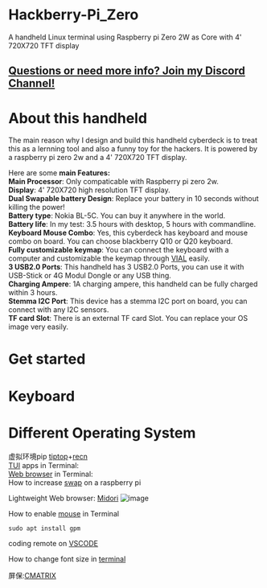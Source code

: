 # Hackberry-Pi_Zero
A handheld Linux terminal using Raspberry pi Zero 2W as Core with 4' 720X720 TFT display
## [Questions or need more info? Join my Discord Channel!](https://discord.gg/WzPthAmMbP)  
# <a name='About this handheld  '>About this handheld   </a>
The main reason why I design and build this handheld cyberdeck is to treat this as a lernning tool and also a funny toy for the hackers. It is powered by a raspberry pi zero 2w and a 4' 720X720 TFT display. 

Here are some **main Features:**  
**Main Processor**: Only compaticable with Raspberry pi zero 2w.  
**Display**: 4' 720X720 high resolution TFT display.  
**Dual Swapable battery Design**: Replace your battery in 10 seconds without killing the power!  
**Battery type**: Nokia BL-5C. You can buy it anywhere in the world.  
**Battery life**: In my test: 3.5 hours with desktop, 5 hours with commandline.  
**Keyboard Mouse Combo**: Yes, this cyberdeck has keyboard and mouse combo on board. You can choose blackberry Q10 or Q20 keyboard.  
**Fully customizable keymap**: You can connect the keyboard with a computer and customizable the keymap through [VIAL](https://get.vial.today/) easily.  
**3 USB2.0 Ports**: This handheld has 3 USB2.0 Ports, you can use it with USB-Stick or 4G Modul Dongle or any USB thing.  
**Charging Ampere**: 1A charging ampere, this handheld can be fully charged within 3 hours.  
**Stemma I2C Port**: This device has a stemma I2C port on board, you can connect with any I2C sensors.  
**TF card Slot**: There is an external TF card Slot. You can replace your OS image very easily.  
# <a name='Get started  '>Get started   </a>

# <a name='Keyboard  '>Keyboard   </a>

# <a name='Different Operating System  '>Different Operating System   </a>

虚拟环境pip
[tiptop](https://github.com/nschloe/tiptop)+[recn](https://stackoverflow.com/questions/75602063/pip-install-r-requirements-txt-is-failing-this-environment-is-externally-mana)  
[TUI](https://terminaltrove.com/new/) apps in Terminal:  
[Web browser](https://itsfoss.com/terminal-web-browsers/) in Terminal:  
How to increase [swap](https://pimylifeup.com/raspberry-pi-swap-file/) on a raspberry pi  

Lightweight Web browser: [Midori](https://pimylifeup.com/raspberry-pi-midori/) 
![image](https://github.com/ZitaoTech/Hackberry-Pi_Zero/assets/145678024/f2de97d5-83dc-4a09-9b0d-42864c40fca8)


How to enable [mouse](https://www.youtube.com/watch?v=hycfIoGggjw&ab_channel=RickMakes) in Terminal
```shell
sudo apt install gpm
```
coding remote on [VSCODE](https://randomnerdtutorials.com/raspberry-pi-remote-ssh-vs-code/)

How to change font size in [terminal](https://askubuntu.com/questions/173220/how-do-i-change-the-font-or-the-font-size-in-the-tty-console)

屏保:[CMATRIX](https://www.raspberrypi-spy.co.uk/2013/01/matrix-pi-running-cmatrix-on-the-raspberry-pi/)
